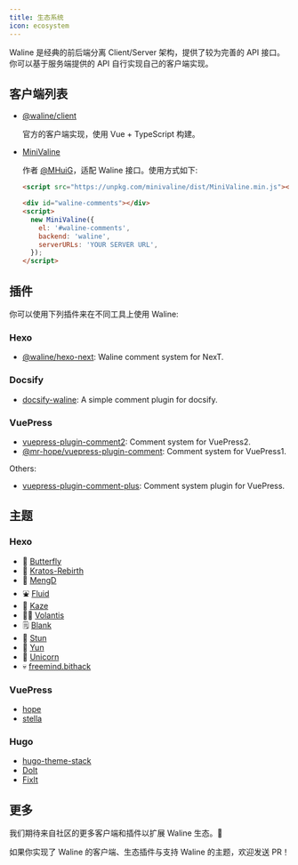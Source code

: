 ```yaml
---
title: 生态系统
icon: ecosystem
---
```


Waline 是经典的前后端分离 Client/Server 架构，提供了较为完善的 API 接口。你可以基于服务端提供的 API 自行实现自己的客户端实现。

## 客户端列表

- [@waline/client](https://npmjs.com/@waline/client)

  官方的客户端实现，使用 Vue + TypeScript 构建。

- [MiniValine](https://github.com/MiniValine/MiniValine)

  作者 [@MHuiG](https://github.com/MHuiG)，适配 Waline 接口。使用方式如下:

  ```html
  <script src="https://unpkg.com/minivaline/dist/MiniValine.min.js"></script>

  <div id="waline-comments"></div>
  <script>
    new MiniValine({
      el: '#waline-comments',
      backend: 'waline',
      serverURLs: 'YOUR SERVER URL',
    });
  </script>
  ```

## 插件

你可以使用下列插件来在不同工具上使用 Waline:

### Hexo

- [@waline/hexo-next](https://npmjs.com/@waline/hexo-next): Waline comment system for NexT.

### Docsify

- [docsify-waline](https://github.com/cxcn/docsify-waline): A simple comment plugin for docsify.

### VuePress

- [vuepress-plugin-comment2](https://vuepress-theme-hope.github.io/v2/comment/): Comment system for VuePress2.
- [@mr-hope/vuepress-plugin-comment](https://vuepress-theme-hope.github.io/v1/comment/): Comment system for VuePress1.

Others:

- [vuepress-plugin-comment-plus](https://github.com/SivanLaai/vuepress-plugin-comment-plus): Comment system plugin for VuePress.

## 主题

### Hexo

- 🦋 [Butterfly](https://github.com/jerryc127/hexo-theme-butterfly)
- 🍬 [Kratos-Rebirth](https://github.com/Candinya/Kratos-Rebirth)
- 🍭 [MengD](https://github.com/lete114/hexo-theme-MengD)
- ⛲ [Fluid](https://github.com/fluid-dev/hexo-theme-fluid)
- 🚚 [Kaze](https://github.com/theme-kaze/hexo-theme-kaze)
- ✌🏻 [Volantis](https://github.com/volantis-x/hexo-theme-volantis)
- 🗒 [Blank](https://github.com/dewjohn/hexo-theme-blank)
- 🐴 [Stun](https://github.com/liuyib/hexo-theme-stun)
- 🤖 [Yun](https://github.com/YunYouJun/hexo-theme-yun)
- 🦄 [Unicorn](https://github.com/Uzizkp/hexo-theme-unicorn)
- 💀 [freemind.bithack](https://github.com/Ares-X/hexo-theme-freemind.bithack)
### VuePress

- [hope](https://github.com/vuepress-theme-hope/vuepress-theme-hope)
- [stella](https://github.com/SHUAXINDIARY/vuepress-theme-stella)

### Hugo

- [hugo-theme-stack](https://github.com/CaiJimmy/hugo-theme-stack)
- [DoIt](https://github.com/HEIGE-PCloud/DoIt)
- [FixIt](https://github.com/hugo-fixit/FixIt)

## 更多

我们期待来自社区的更多客户端和插件以扩展 Waline 生态。:tada:

如果你实现了 Waline 的客户端、生态插件与支持 Waline 的主题，欢迎发送 PR！
